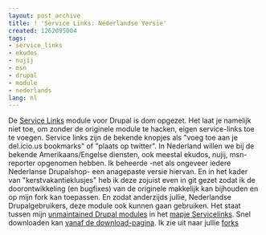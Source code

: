 ```yaml
---
layout: post_archive
title: ! 'Service Links: Nederlandse Versie'
created: 1262095004
tags:
- service_links
- ekudos
- nujij
- msn
- drupal
- module
- nederlands
lang: nl
---
```

De [Service Links](http://drupal.org/project/service_links) module voor Drupal is dom opgezet. Het laat je namelijk niet toe, om zonder de originele module te hacken, eigen service-links toe te voegen. Service links zijn de bekende knopjes als "voeg toe aan je del.icio.us bookmarks" of "plaats op twitter". In Nederland willen we bij de bekende Amerikaans/Engelse diensten, ook meestal ekudos, nujij, msn-reporter opgenomen hebben. Ik beheerde -net als ongeveer iedere Nederlanse Drupalshop- een anagepaste versie hiervan. En in het kader van "kerstvakantieklusjes" heb ik deze zojuist even in git gezet zodat ik de doorontwikkeling (en bugfixes) van de originele makkelijk kan bijhouden en op mijn fork kan toepassen. En zodat anderzijds jullie, Nederlandse Drupalgebruikers, deze module ook kunnen gaan gebruiken. Het staat tussen mijn [unmaintained Drupal modules](http://github.com/berkes/Unmaintained-Drupal-modules/) in het [mapje Servicelinks](http://github.com/berkes/Unmaintained-Drupal-modules/tree/master/service_links/). Snel downloaden kan [vanaf de download-pagina](http://github.com/berkes/Unmaintained-Drupal-modules/downloads). Ik zie uit naar jullie [forks](http://help.github.com/forking/) 
